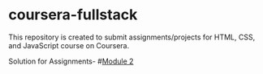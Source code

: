 # coursera-fullstack

This repository is created to submit assignments/projects for HTML, CSS, and JavaScript course on Coursera.

Solution for Assignments-
#[Module 2](https://dhruv2502.github.io/coursera-fullstack/Module_2/)
